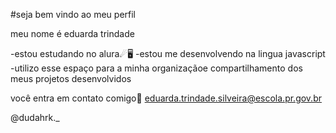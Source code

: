 #seja bem vindo ao meu perfil

meu nome é eduarda trindade

-estou estudando no alura☄🖥️ -estou me desenvolvendo na lingua javascript -utilizo esse espaço para a minha organizaçãoe compartilhamento dos meus projetos desenvolvidos

você entra em contato comigo💌
eduarda.trindade.silveira@escola.pr.gov.br

@dudahrk._

